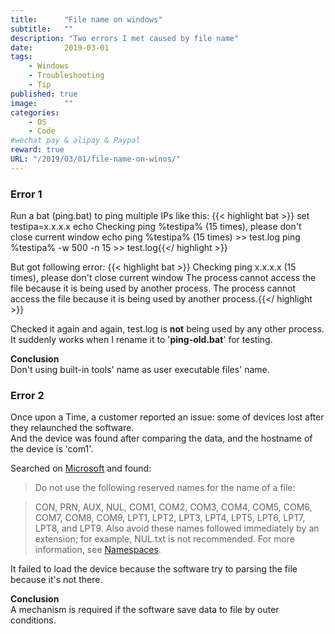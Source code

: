 ```yaml
---
title:      "File name on windows"
subtitle:   ""
description: "Two errors I met caused by file name"
date:       2019-03-01
tags:
    - Windows
    - Troubleshooting
    - Tip
published: true
image:      ""
categories:
    - OS
    - Code
#wechat pay & alipay & Paypal
reward: true
URL: "/2019/03/01/file-name-on-winos/"
---
```

### Error 1

Run a bat (ping.bat) to ping multiple IPs like this:
{{< highlight bat >}}
set testipa=x.x.x.x
echo Checking ping %testipa% (15 times), please don't close current window
echo ping %testipa% (15 times)  >> test.log
ping %testipa% -w 500 -n 15 >> test.log{{</ highlight >}}

But got following error:
{{< highlight bat >}}
Checking ping x.x.x.x (15 times), please don't close current window
The process cannot access the file because it is being used by another process.
The process cannot access the file because it is being used by another process.{{</ highlight >}}

Checked it again and again, test.log is **not** being used by any other process.<br>
It suddenly works when I rename it to '**ping-old.bat**' for testing.

<strong>Conclusion</strong><br>
Don't using built-in tools' name as user executable files' name.

### Error 2

Once upon a Time, a customer reported an issue: some of devices lost after they relaunched the software.<br>
And the device was found after comparing the data, and the hostname of the device is 'com1'.

Searched on [Microsoft](https://docs.microsoft.com/en-us/windows/desktop/fileio/naming-a-file) and found:

> Do not use the following reserved names for the name of a file:

>CON, PRN, AUX, NUL, COM1, COM2, COM3, COM4, COM5, COM6, COM7, COM8, COM9, LPT1, LPT2, LPT3, LPT4, LPT5, LPT6, LPT7, LPT8, and LPT9. Also avoid these names followed immediately by an extension; for example, NUL.txt is not recommended. For more information, see [Namespaces](https://docs.microsoft.com/en-us/windows/desktop/fileio/naming-a-file#win32-file-namespaces).

It failed to load the device because the software try to parsing the file because it's not there.

<strong>Conclusion</strong><br>
A mechanism is required if the software save data to file by outer conditions.
